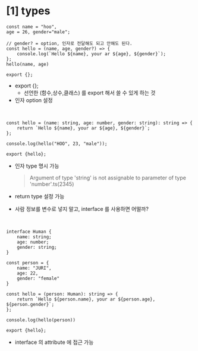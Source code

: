 # [1] types

```tsx
const name = "hoo",
age = 26, gender="male";

// gender? = option, 인자로 전달해도 되고 안해도 된다. 
const hello = (name, age, gender?) => {
    console.log(`Hello ${name}, your ar ${age}, ${gender}`);
};
hello(name, age)

export {};
```

- export {};
    - 선언한 (함수,상수,클래스) 를 export 해서 쓸 수 있게 하는 것
- 인자 option 설정

<br/>

```tsx
const hello = (name: string, age: number, gender: string): string => {
    return `Hello ${name}, your ar ${age}, ${gender}`;
};

console.log(hello("HOO", 23, "male"));

export {hello};
```

- 인자 type 명시 가능
    
    > Argument of type 'string' is not assignable to parameter of type 'number'.ts(2345)
    > 
- return type 설정 가능
- 사람 정보를 변수로 넣지 말고, interface 를 사용하면 어떨까?

<br/>

```tsx
interface Human {
    name: string;
    age: number;
    gender: string;
}

const person = {
    name: "JURI",
    age: 22,
    gender: "female"
}

const hello = (person: Human): string => {
    return `Hello ${person.name}, your ar ${person.age}, ${person.gender}`;
};

console.log(hello(person))

export {hello};
```

- interface 의 attribute 에 접근 가능

